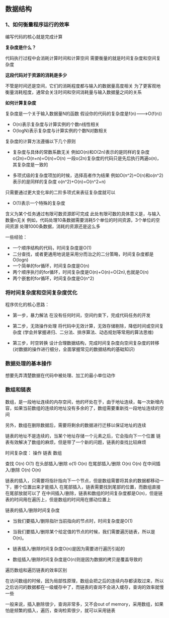 ## 数据结构

### 1、如何衡量程序运行的效率

编写代码的核心就是完成计算

**复杂度是什么？**

代码执行过程中会消耗计算时间和计算空间
需要衡量的就是时间复杂度和空间复杂度

**这段代码对于资源的消耗是多少**

不管是时间还是空间，它们的消耗程度都与输入的数据量高度相关
为了更客观地衡量消耗程度，通常会关注时间和空间消耗量与输入数据量之间的关系

**如何计算复杂度**

复杂度是一个关于输入数据量N的函数
假设你的代码的复杂度是f(n)--->O(f(n))

- O(n)表示复杂度与计算实例的个数n线性相关
- O(logN)表示复杂度与计算实例的个数N对数相关

复杂度的计算方法遵循以下几个原则

- 复杂度与具体的常数系数无关
例如O(n)和O(2n)表示的是同样的复杂度
o(2n)=O(n+n)=O(n)+O(n)
一段o(2n)复杂度的代码只是先后执行两遍o(n)，其复杂度是一致的

- 多项式级的复杂度项加的时候，选择高者作为结果
例如O(n^2)+O(n)和o(n^2)表示的是同样的复杂度
o(n^2)+O(n)=O(n^2+n)

只需要通过更大变化率的二阶多项式来表征复杂度就可以

- O(1)表示一个特殊的复杂度

含义为某个任务通过有限可数资源即可完成
此处有限可数的具体意义是，与输入数量n无关
例如，代码处理10条数据需要消耗5个单位的时间资源，3个单位的空间资源
处理1000条数据，消耗的资源还是这么多

一些经验：
- 一个顺序结构的代码，时间复杂度是O(1)
- 二分查找，或者更通用地说是采用分而治之的二分策略，时间复杂度都是O(logn)
- 一个简单的for循环，时间复杂度是O(n)
- 两个顺序执行的for循环，时间复杂度是O(n)+O(n)=O(2n),也就是O(n)
- 两个嵌套的for循环，时间复杂度是O(n^2)

### 将时间复杂度和空间复杂度优化

程序优化的核心思路：
- 第一步，暴力解法
在没有任何时间，空间约束下，完成代码任务的开发

- 第二步，无效操作处理
将代码中无效计算，无效存储剔除，降低时间或空间复杂度
(学会并掌握递归、二分法、排序算法、动态规划等常用的算法思维)

- 第三步，时空转换
设计合理数据结构，完成时间复杂度向空间复杂度的转移
(对数据的操作进行细分，全面掌握常见的数据结构的基础知识)


### 数据处理的基本操作

想要先弄清楚数据在代码中被处理、加工的最小单位动作


### 数组和链表

数组，是一段地址连续的内存空间，他的坏处在于，由于地址连续，每一次新增内容，如果当前数组的连续的地址没有多余的了，数组需要重新找一段地址连续的空间

另外，数组在删除数据后，需要将剩余的数据进行迁移以保证地址的连续

链表的地址不是连续的，当某个地址存储一个元素之后，它会指向下一个位置
链表有效解决了数组的麻烦，但是带了一个新的问题，链表的查找比较麻烦

时间复杂度：
操作            链表            数组

查找            O(n)           O(1)
在头部插入/删除  o(1)           O(n)
在尾部插入/删除  O(n)           O(n)
在中间插入/删除  O(n)           O(n)

链表的插入，只需要将指针指向下一个节点，但是数组需要将其余的数据都移动一下，挪个位置出来才能插入
在尾部插入，链表需要找到尾部的位置，而数组直接在尾部放就可以了
在中间插入/删除，链表和数组的时间复杂度都是O(n)，但是链表的时间用在遍历上，但是数组的时间用在挪动位置上

链表的插入/删除时间复杂度

- 当我们要插入/删除指针当前指向的节点时，时间复杂度是O(1)
- 当我们要插入/删除某个给定值的节点的时候，我们需要遍历链表，所以是O(n)。

- 链表插入/删除时间复杂度O(n)是因为需要进行遍历引起的
- 数组插入/删除时间复杂度是O(n)则是因为数据的拷贝是覆盖导致的

遍历数组和遍历链表的效率区别

在访问数组的时候，因为局部性原理，数组会把之后的连续内存都读取过来，所以之后访问的数据都在一级缓存中了，而链表的查询不会进入缓存，查询的效率就慢一些

一般来说，插入删除很少，查询非常多，又不会out of memory，采用数组，如果怕是频繁的插入，遍历，查询检索很少，就可以采用链表